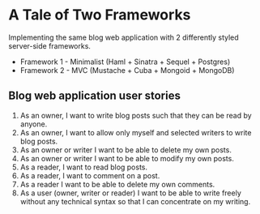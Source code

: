 # A Tale of Two Frameworks

Implementing the same blog web application with 2 differently styled server-side frameworks.

* Framework 1 - Minimalist (Haml + Sinatra + Sequel + Postgres)
* Framework 2 - MVC (Mustache + Cuba + Mongoid + MongoDB)

## Blog web application user stories

1. As an owner, I want to write blog posts such that they can be read by anyone.
2. As an owner, I want to allow only myself and selected writers to write blog posts.
3. As an owner or writer I want to be able to delete my own posts.
4. As an owner or writer I want to be able to modify my own posts.
5. As a reader, I want to read blog posts.
6. As a reader, I want to comment on a post.
7. As a reader I want to be able to delete my own comments.
8. As a user (owner, writer or reader) I want to be able to write freely without any technical syntax so that I can concentrate on my writing.
